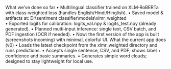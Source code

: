 What we’ve done so far 
•	Multilingual classifier trained on XLM‑RoBERTa with class‑weighted loss (handles English/Hindi/Hinglish).
•	Saved model & artifacts at: D:\sentiment classifier\models\xlmr_weighted\
•	Exported logits for calibration: logits_val.npy & logits_test.npy (already generated).
•	Planned multi‑input inference: single text, CSV batch, and PDF ingestion (OCR if needed).
•	Now: the first version of the app is built (screenshots incoming) with minimal, colorful UI.
What the current app does (v0)
•	Loads the latest checkpoint from the xlmr_weighted directory and runs predictions.
•	Accepts single sentence, CSV, and PDF; shows label + confidence and basic summaries.
•	Generates simple word clouds; designed to stay lightweight for local use.
